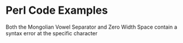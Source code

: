 # Perl Code Examples
Both the Mongolian Vowel Separator and Zero Width Space contain a syntax error at the specific character


